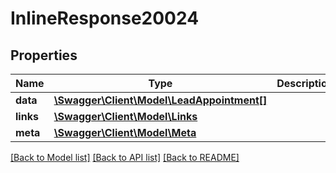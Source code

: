 # InlineResponse20024

## Properties
Name | Type | Description | Notes
------------ | ------------- | ------------- | -------------
**data** | [**\Swagger\Client\Model\LeadAppointment[]**](LeadAppointment.md) |  | [optional] 
**links** | [**\Swagger\Client\Model\Links**](Links.md) |  | [optional] 
**meta** | [**\Swagger\Client\Model\Meta**](Meta.md) |  | [optional] 

[[Back to Model list]](../../README.md#documentation-for-models) [[Back to API list]](../../README.md#documentation-for-api-endpoints) [[Back to README]](../../README.md)

